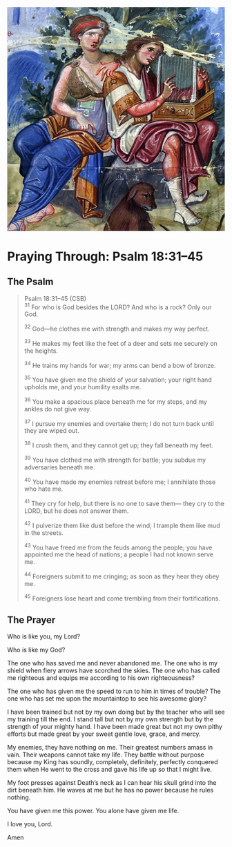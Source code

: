 <img class="intro-right" src="art-paris-psalter.jpg">

<style>
  li {list-style-type: none;}
  p + ul {
    margin-top: -18px;
}
</style>

# Praying Through: Psalm 18:31–45

## The Psalm

>Psalm 18:31–45 (CSB)  
><sup>31</sup> For who is God besides the LORD? And who is a rock? Only our God. 
>
><sup>32</sup> God—he clothes me with strength and makes my way perfect. 
>
><sup>33</sup> He makes my feet like the feet of a deer and sets me securely on the heights. 
>
><sup>34</sup> He trains my hands for war; my arms can bend a bow of bronze. 
>
><sup>35</sup> You have given me the shield of your salvation; your right hand upholds me, and your humility exalts me. 
>
><sup>36</sup> You make a spacious place beneath me for my steps, and my ankles do not give way. 
>
><sup>37</sup> I pursue my enemies and overtake them; I do not turn back until they are wiped out. 
>
><sup>38</sup> I crush them, and they cannot get up; they fall beneath my feet. 
>
><sup>39</sup> You have clothed me with strength for battle; you subdue my adversaries beneath me. 
>
><sup>40</sup> You have made my enemies retreat before me; I annihilate those who hate me. 
>
><sup>41</sup> They cry for help, but there is no one to save them— they cry to the LORD, but he does not answer them. 
>
><sup>42</sup> I pulverize them like dust before the wind; I trample them like mud in the streets. 
>
><sup>43</sup> You have freed me from the feuds among the people; you have appointed me the head of nations; a people I had not known serve me. 
>
><sup>44</sup> Foreigners submit to me cringing; as soon as they hear they obey me. 
>
><sup>45</sup> Foreigners lose heart and come trembling from their fortifications.

## The Prayer


Who is like you, my Lord?

Who is like my God?

The one who has saved me and never abandoned me. The one who is my shield when fiery arrows have scorched the skies. The one who has called me righteous and equips me according to his own righteousness?

The one who has given me the speed to run to him in times of trouble? The one who has set me upon the mountaintop to see his awesome glory?

I have been trained but not by my own doing but by the teacher who will see my training till the end. I stand tall but not by my own strength but by the strength of your mighty hand. I have been made great but not my own pithy efforts but made great by your sweet gentle love, grace, and mercy.

My enemies, they have nothing on me. Their greatest numbers amass in vain. Their weapons cannot take my life. They battle without purpose because my King has soundly, completely, definitely, perfectly conquered them when He went to the cross and gave his life up so that I might live.

My foot presses against Death’s neck as I can hear his skull grind into the dirt beneath him. He waves at me but he has no power because he rules nothing.

You have given me this power. You alone have given me life.

I love you, Lord.

Amen
